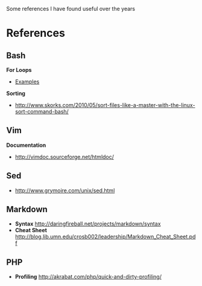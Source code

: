 Some references I have found useful over the years

References
==========

## Bash

__For Loops__ 

- [Examples](http://www.thegeekstuff.com/2011/07/bash-for-loop-examples/)

__Sorting__

- http://www.skorks.com/2010/05/sort-files-like-a-master-with-the-linux-sort-command-bash/

## Vim

__Documentation__

- http://vimdoc.sourceforge.net/htmldoc/

## Sed

- http://www.grymoire.com/unix/sed.html

## Markdown

- __Syntax__ http://daringfireball.net/projects/markdown/syntax
- __Cheat Sheet__ http://blog.lib.umn.edu/crosb002/leadership/Markdown_Cheat_Sheet.pdf

## PHP
- __Profiling__ http://akrabat.com/php/quick-and-dirty-profiling/
